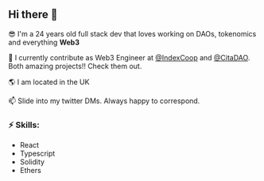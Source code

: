 ## Hi there 👋


😎 I'm a 24 years old full stack dev that loves working on DAOs, tokenomics and everything **Web3**

👯 I currently contribute as Web3 Engineer at [@IndexCoop](https://twitter.com/indexcoop) and [@CitaDAO](https://twitter.com/citadao_io). Both amazing projects!! Check them out.

🌎 I am located in the UK

📫 Slide into my twitter DMs. Always happy to correspond.

### ⚡ Skills:
- React
- Typescript
- Solidity
- Ethers

